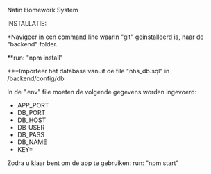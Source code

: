 Natin Homework System


INSTALLATIE:

*Navigeer in een command line waarin "git" geinstalleerd is, naar de "backend" folder. 

**run: "npm install"

***Importeer het database vanuit de file "nhs_db.sql" in /backend/config/db

In de ".env" file moeten de volgende gegevens worden ingevoerd:
- APP_PORT
- DB_PORT
- DB_HOST
- DB_USER
- DB_PASS
- DB_NAME
- KEY=




Zodra u klaar bent om de app te gebruiken:
run: "npm start"